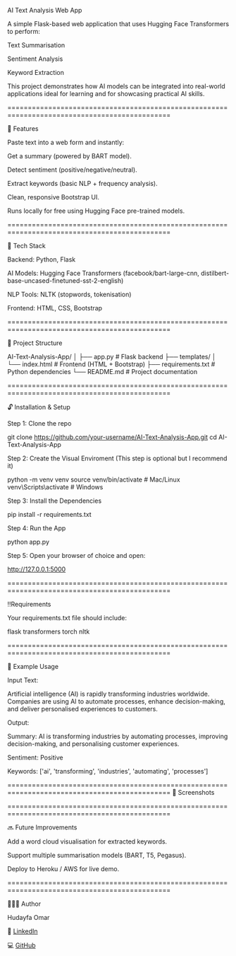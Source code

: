 AI Text Analysis Web App

A simple Flask-based web application that uses Hugging Face Transformers to perform:

Text Summarisation

Sentiment Analysis

Keyword Extraction

This project demonstrates how AI models can be integrated into real-world applications ideal for learning and for showcasing practical AI skills.

==============================================================================================

🚀 Features

Paste text into a web form and instantly:

Get a summary (powered by BART model).

Detect sentiment (positive/negative/neutral).

Extract keywords (basic NLP + frequency analysis).

Clean, responsive Bootstrap UI.

Runs locally for free using Hugging Face pre-trained models.

==============================================================================================

🧩 Tech Stack

Backend: Python, Flask

AI Models: Hugging Face Transformers (facebook/bart-large-cnn, distilbert-base-uncased-finetuned-sst-2-english)

NLP Tools: NLTK (stopwords, tokenisation)

Frontend: HTML, CSS, Bootstrap

==============================================================================================

📂 Project Structure

AI-Text-Analysis-App/
│
├── app.py                # Flask backend
├── templates/
│   └── index.html        # Frontend (HTML + Bootstrap)
├── requirements.txt      # Python dependencies
└── README.md             # Project documentation

==============================================================================================

🔓 Installation & Setup

Step 1: Clone the repo

git clone https://github.com/your-username/AI-Text-Analysis-App.git
cd AI-Text-Analysis-App

Step 2: Create the Visual Enviroment (This step is optional but I recommend it)

python -m venv venv
source venv/bin/activate   # Mac/Linux
venv\Scripts\activate      # Windows

Step 3: Install the Dependencies

pip install -r requirements.txt


Step 4: Run the App

python app.py


Step 5: Open your browser of choice and open:

http://127.0.0.1:5000

==============================================================================================

‼️Requirements

Your requirements.txt file should include:

flask
transformers
torch
nltk

==============================================================================================

💭 Example Usage

Input Text:

Artificial intelligence (AI) is rapidly transforming industries worldwide. 
Companies are using AI to automate processes, enhance decision-making, and 
deliver personalised experiences to customers.

Output:

Summary: AI is transforming industries by automating processes, improving decision-making, and personalising customer experiences.

Sentiment: Positive

Keywords: ['ai', 'transforming', 'industries', 'automating', 'processes']

==============================================================================================
📸 Screenshots


==============================================================================================

🔜 Future Improvements

Add a word cloud visualisation for extracted keywords.

Support multiple summarisation models (BART, T5, Pegasus).

Deploy to Heroku / AWS for live demo.

==============================================================================================

🧙🏽‍♂️ Author

Hudayfa Omar


💼 [LinkedIn](https://www.linkedin.com/in/hudayfa-omar-509623298/)

💻 [GitHub](https://github.com/HudayfaOmar23)
